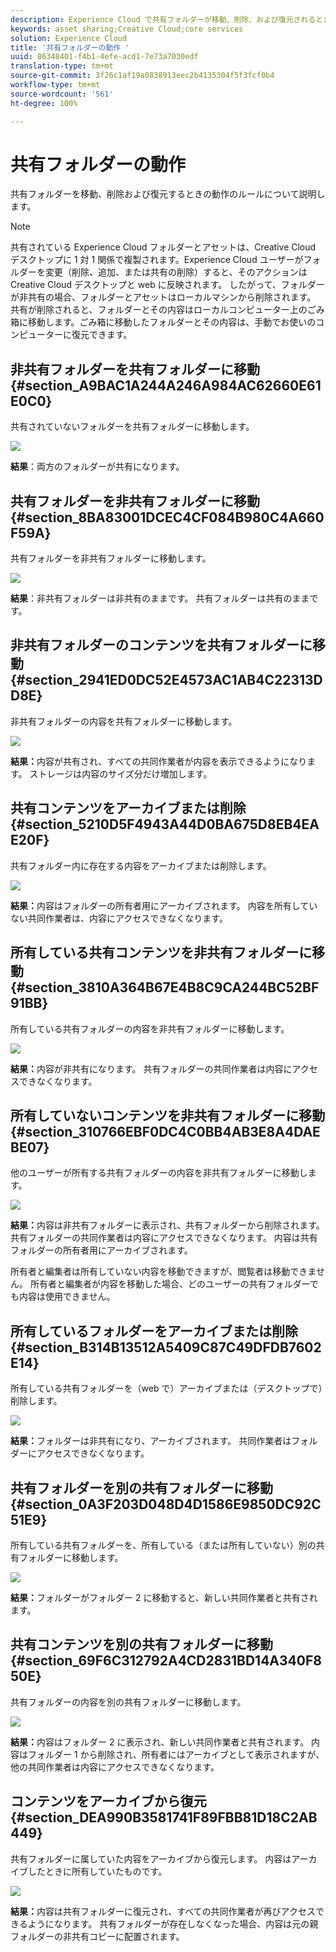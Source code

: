 ```yaml
---
description: Experience Cloud で共有フォルダーが移動、削除、および復元されるときの動作方法のルールについて説明します。
keywords: asset sharing;Creative Cloud;core services
solution: Experience Cloud
title: '共有フォルダーの動作 '
uuid: 86348401-f4b1-4efe-acd1-7e73a7030edf
translation-type: tm+mt
source-git-commit: 3f26c1af19a0838913eec2b4135304f5f3fcf0b4
workflow-type: tm+mt
source-wordcount: '561'
ht-degree: 100%

---
```



# 共有フォルダーの動作

共有フォルダーを移動、削除および復元するときの動作のルールについて説明します。

>[!NOTE]
>
>共有されている Experience Cloud フォルダーとアセットは、Creative Cloud デスクトップに 1 対 1 関係で複製されます。Experience Cloud ユーザーがフォルダーを変更（削除、追加、または共有の削除）すると、そのアクションは Creative Cloud デスクトップと web に反映されます。 したがって、フォルダーが非共有の場合、フォルダーとアセットはローカルマシンから削除されます。 共有が削除されると、フォルダーとその内容はローカルコンピューター上のごみ箱に移動します。ごみ箱に移動したフォルダーとその内容は、手動でお使いのコンピューターに復元できます。

## 非共有フォルダーを共有フォルダーに移動 {#section_A9BAC1A244A246A984AC62660E61E0C0}

共有されていないフォルダーを共有フォルダーに移動します。

![](assets/01_assets_move.png)

**結果**：両方のフォルダーが共有になります。

## 共有フォルダーを非共有フォルダーに移動 {#section_8BA83001DCEC4CF084B980C4A660F59A}

共有フォルダーを非共有フォルダーに移動します。

![](assets/02_assets_move.png)

**結果**：非共有フォルダーは非共有のままです。 共有フォルダーは共有のままです。

## 非共有フォルダーのコンテンツを共有フォルダーに移動 {#section_2941ED0DC52E4573AC1AB4C22313DD8E}

非共有フォルダーの内容を共有フォルダーに移動します。

![](assets/03_assets_move.png)

**結果：**&#x200B;内容が共有され、すべての共同作業者が内容を表示できるようになります。 ストレージは内容のサイズ分だけ増加します。

## 共有コンテンツをアーカイブまたは削除 {#section_5210D5F4943A44D0BA675D8EB4EAE20F}

共有フォルダー内に存在する内容をアーカイブまたは削除します。

![](assets/04_assets_move.png)

**結果：**&#x200B;内容はフォルダーの所有者用にアーカイブされます。 内容を所有していない共同作業者は、内容にアクセスできなくなります。

## 所有している共有コンテンツを非共有フォルダーに移動 {#section_3810A364B67E4B8C9CA244BC52BF91BB}

所有している共有フォルダーの内容を非共有フォルダーに移動します。

![](assets/05_assets_move.png)

**結果：**&#x200B;内容が非共有になります。 共有フォルダーの共同作業者は内容にアクセスできなくなります。

## 所有していないコンテンツを非共有フォルダーに移動 {#section_310766EBF0DC4C0BB4AB3E8A4DAEBE07}

他のユーザーが所有する共有フォルダーの内容を非共有フォルダーに移動します。

![](assets/06_assets_move.png)

**結果：**&#x200B;内容は非共有フォルダーに表示され、共有フォルダーから削除されます。 共有フォルダーの共同作業者は内容にアクセスできなくなります。 内容は共有フォルダーの所有者用にアーカイブされます。

所有者と編集者は所有していない内容を移動できますが、閲覧者は移動できません。 所有者と編集者が内容を移動した場合、どのユーザーの共有フォルダーでも内容は使用できません。

## 所有しているフォルダーをアーカイブまたは削除 {#section_B314B13512A5409C87C49DFDB7602E14}

所有している共有フォルダーを（web で）アーカイブまたは（デスクトップで）削除します。

![](assets/07_assets_move.png)

**結果：**&#x200B;フォルダーは非共有になり、アーカイブされます。 共同作業者はフォルダーにアクセスできなくなります。

## 共有フォルダーを別の共有フォルダーに移動 {#section_0A3F203D048D4D1586E9850DC92C51E9}

所有している共有フォルダーを、所有している（または所有していない）別の共有フォルダーに移動します。

![](assets/09_assets_move.png)

**結果：**&#x200B;フォルダーがフォルダー 2 に移動すると、新しい共同作業者と共有されます。

## 共有コンテンツを別の共有フォルダーに移動 {#section_69F6C312792A4CD2831BD14A340F850E}

共有フォルダーの内容を別の共有フォルダーに移動します。

![](assets/11_assets_move.png)

**結果：**&#x200B;内容はフォルダー 2 に表示され、新しい共同作業者と共有されます。 内容はフォルダー 1 から削除され、所有者にはアーカイブとして表示されますが、他の共同作業者は内容にアクセスできなくなります。

## コンテンツをアーカイブから復元 {#section_DEA990B3581741F89FBB81D18C2AB449}

共有フォルダーに属していた内容をアーカイブから復元します。 内容はアーカイブしたときに所有していたものです。

![](assets/12_assets_move.png)

**結果：**&#x200B;内容は共有フォルダーに復元され、すべての共同作業者が再びアクセスできるようになります。 共有フォルダーが存在しなくなった場合、内容は元の親フォルダーの非共有コピーに配置されます。
